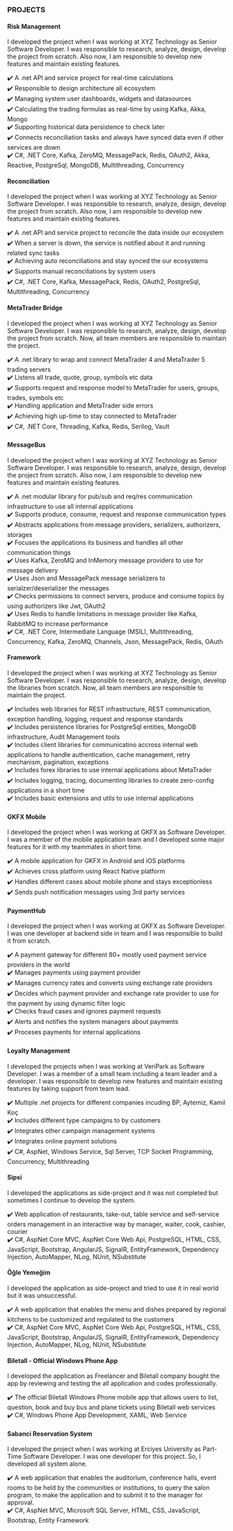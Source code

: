 ### PROJECTS

#### Risk Management
I developed the project when I was working at XYZ Technology as Senior Software Developer. I was responsible to research, analyze, design, develop the project from scratch. Also now, I am responsible to develop new features and maintain existing features.

✔️ A .net API and service project for real-time calculations
<br />
✔️ Responsible to design architecture all ecosystem
<br />
✔️ Managing system user dashboards, widgets and datasources
<br />
✔️ Calculating the trading formulas as real-time by using Kafka, Akka, Mongo
<br />
✔️ Supporting historical data persistence to check later
<br />
✔️ Connects reconciliation tasks and always have synced data even if other services are down
<br />
✔️ C#, .NET Core, Kafka, ZeroMQ, MessagePack, Redis, OAuth2, Akka, Reactive, PostgreSql, MongoDB, Multithreading, Concurrency

#### Reconciliation
I developed the project when I was working at XYZ Technology as Senior Software Developer. I was responsible to research, analyze, design, develop the project from scratch. Also now, I am responsible to develop new features and maintain existing features.

✔️ A .net API and service project to reconcile the data inside our ecosystem
<br />
✔️ When a server is down, the service is notified about it and running related sync tasks
<br />
✔️ Achieving auto reconciliations and stay synced the our ecosystems
<br />
✔️ Supports manual reconciliations by system users
<br />
✔️ C#, .NET Core, Kafka, MessagePack, Redis, OAuth2, PostgreSql, Multithreading, Concurrency

#### MetaTrader Bridge
I developed the project when I was working at XYZ Technology as Senior Software Developer. I was responsible to research, analyze, design, develop the project from scratch. Now, all team members are responsible to maintain the project.

✔️ A .net library to wrap and connect MetaTrader 4 and MetaTrader 5 trading servers
<br />
✔️ Listens all trade, quote, group, symbols etc data
<br />
✔️ Supports request and response model to MetaTrader for users, groups, trades, symbols etc
<br />
✔️ Handling application and MetaTrader side errors
<br />
✔️ Achieving high up-time to stay connected to MetaTrader
<br />
✔️ C#, .NET Core, Threading, Kafka, Redis, Serilog, Vault

#### MessageBus
I developed the project when I was working at XYZ Technology as Senior Software Developer. I was responsible to research, analyze, design, develop the project from scratch. Also now, I am responsible to develop new features and maintain existing features.

✔️ A .net modular library for pub/sub and req/res communication infrastructure to use all internal applications
<br />
✔️ Supports produce, consume, request and response communication types
<br />
✔️ Abstracts applications from message providers, serializers, authorizers, storages
<br />
✔️ Focuses the applications its business and handles all other communication things
<br />
✔️ Uses Kafka, ZeroMQ and InMemory message providers to use for message delivery
<br />
✔️ Uses Json and MessagePack message serializers to serialzer/deserializer the messages
<br />
✔️ Checks permissions to connect servers, produce and consume topics by using authorizers like Jwt, OAuth2
<br />
✔️ Uses Redis to handle limitations in message provider like Kafka, RabbitMQ to increase performance
<br />
✔️ C#, .NET Core, Intermediate Language (MSIL), Multithreading, Concurrency, Kafka, ZeroMQ, Channels, Json, MessagePack, Redis, OAuth

#### Framework
I developed the project when I was working at XYZ Technology as Senior Software Developer. I was responsible to research, analyze, design, develop the libraries from scratch. Now, all team members are responsible to maintain the project.

✔️ Includes web libraries for REST infrastructure, REST communication, exception handling, logging, request and response standards
<br />
✔️ Includes persistence libraries for PostgreSql entities, MongoDB infrastructure, Audit Management tools
<br />
✔️ Includes client libraries for communicatino accross internal web applications to handle authentication, cache management, retry mechanism, pagination, exceptions
<br />
✔️ Includes forex libraries to use internal applications about MetaTrader
<br />
✔️ Includes logging, tracing, documenting libraries to create zero-config applications in a short time
<br />
✔️ Includes basic extensions and utils to use internal applications

#### GKFX Mobile
I developed the project when I was working at GKFX as Software Developer. I was a member of the mobile application team and I developed some major features for it with my teammates in short time.

✔️ A mobile application for GKFX in Android and iOS platforms
<br />
✔️ Achieves cross platform using React Native platform
<br />
✔️ Handles different cases about mobile phone and stays exceptionless
<br />
✔️ Sends push notification messages using 3rd party services

#### PaymentHub
I developed the project when I was working at GKFX as Software Developer. I was one developer at backend side in team and I was responsible to build it from scratch.

✔️ A payment gateway for different 80+ mostly used payment service providers in the world
<br />
✔️ Manages payments using payment provider
<br />
✔️ Manages currency rates and converts using exchange rate providers
<br />
✔️ Decides which payment provider and exchange rate provider to use for the payment by using dynamic filter logic
<br />
✔️ Checks fraud cases and ignores payment requests
<br />
✔️ Alerts and notifies the system managers about payments
<br />
✔️ Proceses payments for internal applications

#### Loyalty Management
I developed the projects when I was working at VeriPark as Software Developer. I was a member of a small team including a team leader and a developer. I was responsible to develop new features and maintain existing features by taking support from team lead.

✔️ Multiple .net projects for different companies incuding BP, Aytemiz, Kamil Koç
<br />
✔️ Includes different type campaigns to by customers
<br />
✔️ Integrates other campaign management systems
<br />
✔️ Integrates online payment solutions
<br />
✔️ C#, AspNet, Windows Service, Sql Server, TCP Socket Programming, Concurrency, Multithreading

#### Sipsi
I developed the applications as side-project and it was not completed but sometimes I continue to develop the system.

✔️ Web application of restaurants, take-out, table service and self-service orders management in an interactive way by manager, waiter, cook, cashier, courier
<br />
✔️ C#, AspNet Core MVC, AspNet Core Web Api, PostgreSQL, HTML, CSS, JavaScript, Bootstrap, AngularJS, SignalR, EntityFramework, Dependency Injection, AutoMapper, NLog, NUnit, NSubstitute

#### Öğle Yemeğim
I developed the application as side-project and tried to use it in real world but it was unsuccessful.

✔️ A web application that enables the menu and dishes prepared by regional kitchens to be customized and regulated to the customers
<br />
✔️ C#, AspNet Core MVC, AspNet Core Web Api, PostgreSQL, HTML, CSS, JavaScript, Bootstrap, AngularJS, SignalR, EntityFramework, Dependency Injection, AutoMapper, NLog, NUnit, NSubstitute

#### Biletall - Official Windows Phone App
I developed the application as Freelancer and Biletall company bought the app by reviewing and testing the all application and codes professionally.

✔️ The official Biletall Windows Phone mobile app that allows users to list, question, book and buy bus and plane tickets using Biletall web services
<br />
✔️ C#, Windows Phone App Development, XAML, Web Service

#### Sabanci Reservation System
I developed the project when I was working at Erciyes University as Part-Time Software Developer. I was one developer for this project. So, I developed all system alone.

✔️ A web application that enables the auditorium, conference halls, event rooms to be held by the communities or institutions, to query the salon program, to make the application and to submit it to the manager for approval.
<br />
✔️ C#, AspNet MVC, Microsoft SQL Server, HTML, CSS, JavaScript, Bootstrap, Entity Framework